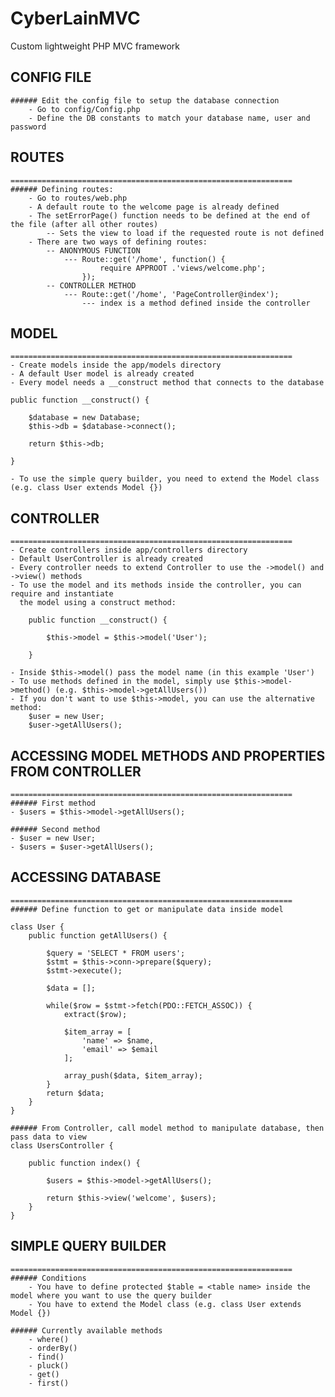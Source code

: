 # CyberLainMVC
Custom lightweight PHP MVC framework

## CONFIG FILE
	###### Edit the config file to setup the database connection
		- Go to config/Config.php
		- Define the DB constants to match your database name, user and password


## ROUTES
	===============================================================  
	###### Defining routes:
		- Go to routes/web.php
		- A default route to the welcome page is already defined
		- The setErrorPage() function needs to be defined at the end of the file (after all other routes)
			-- Sets the view to load if the requested route is not defined
		- There are two ways of defining routes:
			-- ANONYMOUS FUNCTION
				--- Route::get('/home', function() {
						require APPROOT .'views/welcome.php';
					});
			-- CONTROLLER METHOD
				--- Route::get('/home', 'PageController@index');
					--- index is a method defined inside the controller


## MODEL
	===============================================================  
	- Create models inside the app/models directory
	- A default User model is already created 
	- Every model needs a __construct method that connects to the database

	public function __construct() {

		$database = new Database;
		$this->db = $database->connect();

		return $this->db;

	}

	- To use the simple query builder, you need to extend the Model class (e.g. class User extends Model {})


## CONTROLLER
	===============================================================  
	- Create controllers inside app/controllers directory
	- Default UserController is already created
	- Every controller needs to extend Controller to use the ->model() and ->view() methods
	- To use the model and its methods inside the controller, you can require and instantiate
	  the model using a construct method:

	  	public function __construct() {

			$this->model = $this->model('User');

		}

	- Inside $this->model() pass the model name (in this example 'User')
	- To use methods defined in the model, simply use $this->model->method() (e.g. $this->model->getAllUsers())
	- If you don't want to use $this->model, you can use the alternative method:
		$user = new User;
		$user->getAllUsers();


## ACCESSING MODEL METHODS AND PROPERTIES FROM CONTROLLER
	===============================================================  
	###### First method
	- $users = $this->model->getAllUsers();
		
	###### Second method
	- $user = new User;
	- $users = $user->getAllUsers();


## ACCESSING DATABASE
	===============================================================  
	###### Define function to get or manipulate data inside model

	class User {
		public function getAllUsers() {

			$query = 'SELECT * FROM users';
			$stmt = $this->conn->prepare($query);
			$stmt->execute();

			$data = [];

			while($row = $stmt->fetch(PDO::FETCH_ASSOC)) {
				extract($row);

				$item_array = [
					'name' => $name,
					'email' => $email
				];

				array_push($data, $item_array);
			}
			return $data;
		}
	}

	###### From Controller, call model method to manipulate database, then pass data to view
	class UsersController {

		public function index() {

			$users = $this->model->getAllUsers();

			return $this->view('welcome', $users);
		}
	} 


## SIMPLE QUERY BUILDER
	===============================================================  
	###### Conditions 
		- You have to define protected $table = <table name> inside the model where you want to use the query builder
		- You have to extend the Model class (e.g. class User extends Model {})

	###### Currently available methods
		- where()
		- orderBy()
		- find()
		- pluck()
		- get()
		- first()

	
